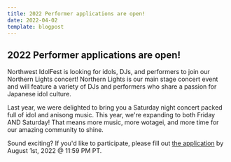 ```yaml
---
title: 2022 Performer applications are open! 
date: 2022-04-02
template: blogpost
---
```


## 2022 Performer applications are open!

Northwest IdolFest is looking for idols, DJs, and performers to join our Northern Lights concert! Northern Lights is our main stage concert event and will feature a variety of DJs and performers who share a passion for Japanese idol culture.

Last year, we were delighted to bring you a Saturday night concert packed full of idol and anisong music. This year, we're expanding to both Friday AND Saturday! That means more music, more wotagei, and more time for our amazing community to shine. 

Sound exciting? If you'd like to participate, please fill out [the application](https://idolfe.st/NL2022) by August 1st, 2022 @ 11:59 PM PT.

